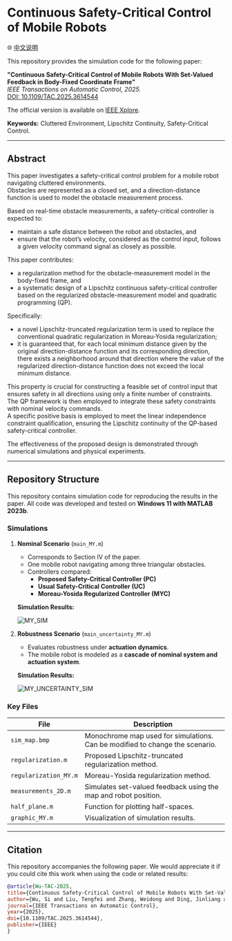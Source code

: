 # Continuous Safety-Critical Control of Mobile Robots

🌐 [中文说明](./README_zh.md)

This repository provides the simulation code for the following paper:  

**"Continuous Safety-Critical Control of Mobile Robots With Set-Valued Feedback in Body-Fixed Coordinate Frame"**  
*IEEE Transactions on Automatic Control, 2025.*  
[DOI: 10.1109/TAC.2025.3614544](https://doi.org/10.1109/TAC.2025.3614544)  

The official version is available on [IEEE Xplore](https://ieeexplore.ieee.org/document/11180029).  

**Keywords:** Cluttered Environment, Lipschitz Continuity, Safety-Critical Control.

---

## Abstract

This paper investigates a safety-critical control problem for a mobile robot navigating cluttered environments.  
Obstacles are represented as a closed set, and a direction-distance function is used to model the obstacle measurement process.  

Based on real-time obstacle measurements, a safety-critical controller is expected to:

- maintain a safe distance between the robot and obstacles, and  
- ensure that the robot’s velocity, considered as the control input, follows a given velocity command signal as closely as possible.  

This paper contributes:

- a regularization method for the obstacle-measurement model in the body-fixed frame, and  
- a systematic design of a Lipschitz continuous safety-critical controller based on the regularized obstacle-measurement model and quadratic programming (QP).  

Specifically:

- a novel Lipschitz-truncated regularization term is used to replace the conventional quadratic regularization in Moreau-Yosida regularization;  
- it is guaranteed that, for each local minimum distance given by the original direction-distance function and its corresponding direction, there exists a neighborhood around that direction where the value of the regularized direction-distance function does not exceed the local minimum distance.  

This property is crucial for constructing a feasible set of control input that ensures safety in all directions using only a finite number of constraints. 
The QP framework is then employed to integrate these safety constraints with nominal velocity commands.  
A specific positive basis is employed to meet the linear independence constraint qualification, ensuring the Lipschitz continuity of the QP-based safety-critical controller.  

The effectiveness of the proposed design is demonstrated through numerical simulations and physical experiments.

---

## Repository Structure

This repository contains simulation code for reproducing the results in the paper. All code was developed and tested on **Windows 11 with MATLAB 2023b**.

### Simulations

1. **Nominal Scenario** (`main_MY.m`)  
   - Corresponds to Section IV of the paper.  
   - One mobile robot navigating among three triangular obstacles.  
   - Controllers compared:
     - **Proposed Safety-Critical Controller (PC)**
     - **Usual Safety-Critical Controller (UC)**
     - **Moreau-Yosida Regularized Controller (MYC)**  

   **Simulation Results:**

   ![MY_SIM](https://github.com/user-attachments/assets/0f8f7741-1a4d-4d69-8a15-d7609ea6d71a)

2. **Robustness Scenario** (`main_uncertainty_MY.m`)  
   - Evaluates robustness under **actuation dynamics**.  
   - The mobile robot is modeled as a **cascade of nominal system and actuation system**.  

   **Simulation Results:**

   ![MY_UNCERTAINTY_SIM](https://github.com/user-attachments/assets/2f7910d2-93f3-4a00-bc2a-616af99abe12)


### Key Files

| File | Description |
|------|-------------|
| `sim_map.bmp` | Monochrome map used for simulations. Can be modified to change the scenario. |
| `regularization.m` | Proposed Lipschitz-truncated regularization method. |
| `regularization_MY.m` | Moreau-Yosida regularization method. |
| `measurements_2D.m` | Simulates set-valued feedback using the map and robot position. |
| `half_plane.m` | Function for plotting half-spaces. |
| `graphic_MY.m` | Visualization of simulation results. |

---

## Citation

This repository accompanies the following paper. We would appreciate it if you could cite this work when using the code or related results:

```bibtex
@article{Wu-TAC-2025,
title={Continuous Safety-Critical Control of Mobile Robots With Set-Valued Feedback in Body-Fixed Coordinate Frame},
author={Wu, Si and Liu, Tengfei and Zhang, Weidong and Ding, Jinliang and Jiang, Zhong-Ping and Chai, Tianyou},
journal={IEEE Transactions on Automatic Control},
year={2025},
doi={10.1109/TAC.2025.3614544},
publisher={IEEE}
}
